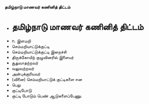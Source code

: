 **தமிழ்நாடு மாணவர் கணினித் திட்டம்**
- # தமிழ்நாடு மாணவர் கணினித் திட்டம்
- n. இளமறி
- செம்மறியாட்டுக்குட்டி
- செம்மறியாட்டுக்குட்டி இறைச்சி
- திருக்கோயிற் குழுவினரில் இளையர்
- சூதுவாதற்றவர்
- வலுவற்றவர்
- அன்புக்குரியவர்
- (வினை) செம்மறியாட்டுக் குட்டிகளை ஈன
- பெறு
- குட்டிபோடு
- குட்டி போடும் பெண் ஆடுகளைப்பேணு.

